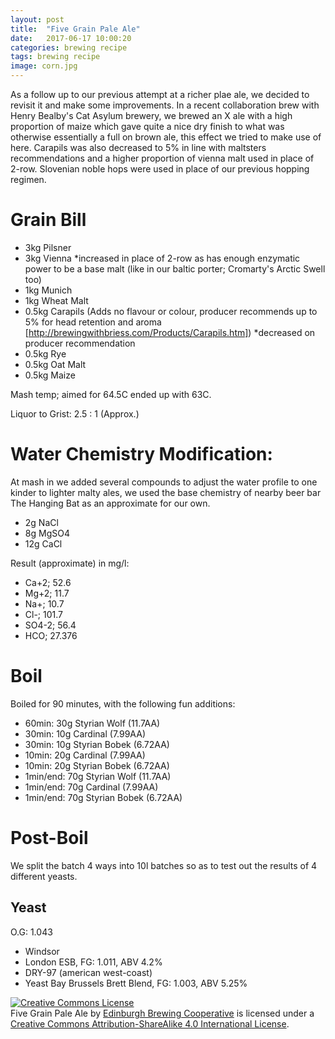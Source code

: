 ```yaml
---
layout: post
title:  "Five Grain Pale Ale"
date:   2017-06-17 10:00:20
categories: brewing recipe
tags: brewing recipe
image: corn.jpg
---
```


As a follow up to our previous attempt at a richer plae ale, we decided to revisit it and make some improvements. In a recent collaboration brew with Henry Bealby's Cat Asylum brewery, we brewed an X ale with a high proportion of maize which gave quite a nice dry finish to what was otherwise essentially a full on brown ale, this effect we tried to make use of here. Carapils was also decreased to 5% in line with maltsters recommendations and a higher proportion of vienna malt used in place of 2-row. Slovenian noble hops were used in place of our previous hopping regimen.

Grain Bill
==========

- 3kg Pilsner
- 3kg Vienna *increased in place of 2-row as has enough enzymatic power to be a base malt (like in our baltic porter; Cromarty's Arctic Swell too)
- 1kg Munich
- 1kg Wheat Malt
- 0.5kg Carapils (Adds no flavour or colour, producer recommends up to 5% for head retention and aroma [http://brewingwithbriess.com/Products/Carapils.htm]) *decreased on producer recommendation
- 0.5kg Rye
- 0.5kg Oat Malt
- 0.5kg Maize

Mash temp; aimed for 64.5C ended up with 63C.

Liquor to Grist: 2.5 : 1 (Approx.)

Water Chemistry Modification:
=============================

At mash in we added several compounds to adjust the water profile to one kinder to lighter malty ales, we used the base chemistry of nearby beer bar The Hanging Bat as an approximate for our own.

- 2g NaCl
- 8g MgSO4
- 12g CaCl

Result (approximate) in mg/l:

- Ca+2; 52.6
- Mg+2; 11.7
- Na+; 10.7
- Cl-; 101.7
- SO4-2; 56.4
- HCO; 27.376

Boil
====

Boiled for 90 minutes, with the following fun additions:

- 60min: 30g Styrian Wolf (11.7AA)
- 30min: 10g Cardinal (7.99AA)
- 30min: 10g Styrian Bobek (6.72AA)
- 10min: 20g Cardinal (7.99AA)
- 10min: 20g Styrian Bobek (6.72AA)
- 1min/end: 70g Styrian Wolf (11.7AA)
- 1min/end: 70g Cardinal (7.99AA)
- 1min/end: 70g Styrian Bobek (6.72AA)

Post-Boil
=========

We split the batch 4 ways into 10l batches so as to test out the results of 4 different yeasts.

Yeast
-----

O.G: 1.043

- Windsor
- London ESB, FG: 1.011, ABV 4.2%
- DRY-97 (american west-coast)
- Yeast Bay Brussels Brett Blend, FG: 1.003, ABV 5.25%

<a rel="license" href="http://creativecommons.org/licenses/by-sa/4.0/"><img alt="Creative Commons License" style="border-width:0" src="https://i.creativecommons.org/l/by-sa/4.0/88x31.png" /></a><br /><span xmlns:dct="http://purl.org/dc/terms/" href="http://purl.org/dc/dcmitype/Text" property="dct:title" rel="dct:type">Five Grain Pale Ale</span> by <a xmlns:cc="http://creativecommons.org/ns#" href="https://edinburgh-brewing-cooperative.github.io" property="cc:attributionName" rel="cc:attributionURL">Edinburgh Brewing Cooperative</a> is licensed under a <a rel="license" href="http://creativecommons.org/licenses/by-sa/4.0/">Creative Commons Attribution-ShareAlike 4.0 International License</a>.
